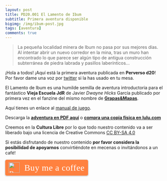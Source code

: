 ```yaml
---
layout: post
title: PD20.001 El Lamento de Ibum
subtitle: Primera aventura disponible
bigimg: /img/ibum-post.jpg
tags: [aventura]
comments: true
---
```


> La pequeña localidad minera de Ibum no pasa por sus mejores días. Al intentar abrir un nuevo corredor en la mina, tras un muro han encontrado lo que parece ser algún tipo de antigua construcción subterránea de piedra labrada y pasillos laberínticos...
>

¡Hola a todos! ¡Aquí está la primera aventura publicada en **Perverso d20**! Por favor dame una voz por [twitter](https://www.twitter.com/perversod20) si la has usado en tu mesa.

El Lamento de Ibum es una humilde semilla de aventura introductoria para el fantástico **Vieja Escuela JdR** de Javier *Dwayne Hicks* García publicado por primera vez en el fanzine del mismo nombre de **[Grapas&Mapas](https://twitter.com/grapasymapas)**.

Aquí tienes un enlace al [manual de juego](http://viejaescuela.nogarung.com/vieja-escuela-el-juego-de-rol/).

Descarga la [**adventura en PDF aquí**](https://drive.google.com/drive/folders/1c8rKi6QaQL3Dl6qYuPzCDknPxB0hJC8z) o **[compra una copia física en lulu.com](http://www.lulu.com/content/libro-tapa-blanda/pd20001-el-lamento-de-ibum/26203922)**

Creemos en la **Cultura Libre** por lo que todo nuestro contenido va a ser liberado bajo una licencia de Creative Commons [CC BY-SA 4.0](https://creativecommons.org/licenses/by-sa/4.0/deed.es)

Si estás disfrutando de nuestro contenido **por favor considera la posibilidad de apoyarnos** convirtiéndote en mecenas o invitándonos a un café!

<style>.bmc-button img{height: 34px !important;width: 35px !important;margin-bottom: 1px !important;box-shadow: none !important;border: none !important;vertical-align: middle !important;}.bmc-button{padding: 7px 10px 7px 10px !important;line-height: 35px !important;height:51px !important;min-width:217px !important;text-decoration: none !important;display:inline-flex !important;color:#FFFFFF !important;background-color:#FF813F !important;border-radius: 5px !important;border: 1px solid transparent !important;padding: 7px 10px 7px 10px !important;font-size: 22px !important;letter-spacing: 0.6px !important;box-shadow: 0px 1px 2px rgba(190, 190, 190, 0.5) !important;-webkit-box-shadow: 0px 1px 2px 2px rgba(190, 190, 190, 0.5) !important;margin: 0 auto !important;font-family:'Cookie', cursive !important;-webkit-box-sizing: border-box !important;box-sizing: border-box !important;-o-transition: 0.3s all linear !important;-webkit-transition: 0.3s all linear !important;-moz-transition: 0.3s all linear !important;-ms-transition: 0.3s all linear !important;transition: 0.3s all linear !important;}.bmc-button:hover, .bmc-button:active, .bmc-button:focus {-webkit-box-shadow: 0px 1px 2px 2px rgba(190, 190, 190, 0.5) !important;text-decoration: none !important;box-shadow: 0px 1px 2px 2px rgba(190, 190, 190, 0.5) !important;opacity: 0.85 !important;color:#FFFFFF !important;}</style><link href="https://fonts.googleapis.com/css?family=Cookie" rel="stylesheet"><a class="bmc-button" target="_blank" href="https://www.buymeacoffee.com/perversod20"><img src="https://cdn.buymeacoffee.com/buttons/bmc-new-btn-logo.svg" alt="Buy me a coffee"><span style="margin-left:15px;font-size:28px !important;">Buy me a coffee</span></a>
